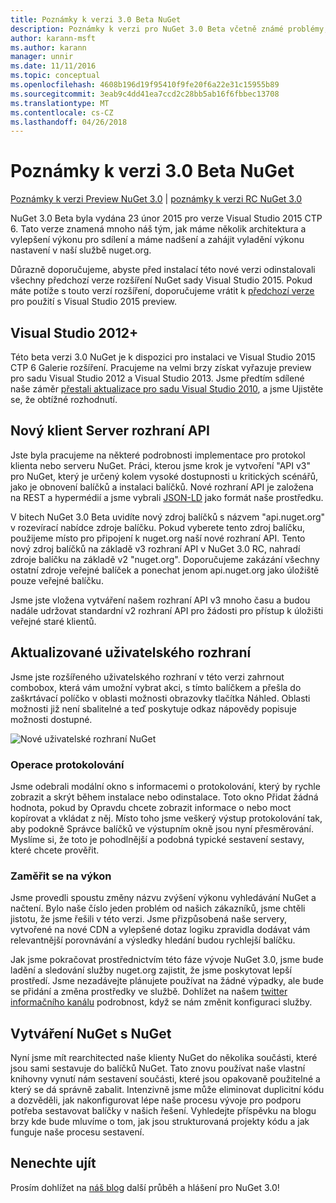 ```yaml
---
title: Poznámky k verzi 3.0 Beta NuGet
description: Poznámky k verzi pro NuGet 3.0 Beta včetně známé problémy, opravy chyb, přidaných funkcí a chcete.
author: karann-msft
ms.author: karann
manager: unnir
ms.date: 11/11/2016
ms.topic: conceptual
ms.openlocfilehash: 4608b196d19f95410f9fe20f6a22e31c15955b89
ms.sourcegitcommit: 3eab9c4dd41ea7ccd2c28bb5ab16f6fbbec13708
ms.translationtype: MT
ms.contentlocale: cs-CZ
ms.lasthandoff: 04/26/2018
---
```

# <a name="nuget-30-beta-release-notes"></a>Poznámky k verzi 3.0 Beta NuGet

[Poznámky k verzi Preview NuGet 3.0](../release-notes/nuget-3.0-preview.md) | [poznámky k verzi RC NuGet 3.0](../release-notes/nuget-3.0-rc.md)

NuGet 3.0 Beta byla vydána 23 únor 2015 pro verze Visual Studio 2015 CTP 6. Tato verze znamená mnoho náš tým, jak máme několik architektura a vylepšení výkonu pro sdílení a máme nadšení a zahájit vyladění výkonu nastavení v naší službě nuget.org.

Důrazně doporučujeme, abyste před instalací této nové verzi odinstalovali všechny předchozí verze rozšíření NuGet sady Visual Studio 2015.  Pokud máte potíže s touto verzí rozšíření, doporučujeme vrátit k [předchozí verze](http://nuget.codeplex.com/downloads/get/909582) pro použití s Visual Studio 2015 preview.

## <a name="visual-studio-2012"></a>Visual Studio 2012+

Této beta verzi 3.0 NuGet je k dispozici pro instalaci ve Visual Studio 2015 CTP 6 Galerie rozšíření. Pracujeme na velmi brzy získat vyřazuje preview pro sadu Visual Studio 2012 a Visual Studio 2013. Jsme předtím sdílené naše záměr [přestali aktualizace pro sadu Visual Studio 2010](http://blog.nuget.org/20141002/visual-studio-2010.html), a jsme Ujistěte se, že obtížné rozhodnutí.

## <a name="new-clientserver-api"></a>Nový klient Server rozhraní API

Jste byla pracujeme na některé podrobnosti implementace pro protokol klienta nebo serveru NuGet. Práci, kterou jsme krok je vytvoření "API v3" pro NuGet, který je určený kolem vysoké dostupnosti u kritických scénářů, jako je obnovení balíčků a instalaci balíčků. Nové rozhraní API je založena na REST a hypermédií a jsme vybrali [JSON-LD](http://json-ld.org) jako formát naše prostředku.

V bitech NuGet 3.0 Beta uvidíte nový zdroj balíčků s názvem "api.nuget.org" v rozevírací nabídce zdroje balíčku.   Pokud vyberete tento zdroj balíčku, použijeme místo pro připojení k nuget.org naší nové rozhraní API. Tento nový zdroj balíčků na základě v3 rozhraní API v NuGet 3.0 RC, nahradí zdroje balíčku na základě v2 "nuget.org".  Doporučujeme zakázání všechny ostatní zdroje veřejné balíček a ponechat jenom api.nuget.org jako úložiště pouze veřejné balíčku.

Jsme jste vložena vytváření našem rozhraní API v3 mnoho času a budou nadále udržovat standardní v2 rozhraní API pro žádosti pro přístup k úložišti veřejné staré klientů.

## <a name="updated-ui"></a>Aktualizované uživatelského rozhraní

Jsme jste rozšířeného uživatelského rozhraní v této verzi zahrnout combobox, která vám umožní vybrat akci, s tímto balíčkem a přešla do zaškrtávací políčko v oblasti možnosti obrazovky tlačítka Náhled.  Oblasti možnosti již není sbalitelné a teď poskytuje odkaz nápovědy popisuje možnosti dostupné.

![Nové uživatelské rozhraní NuGet](./media/NuGet-3.0-Beta/updated-ui.png)


### <a name="operation-logging"></a>Operace protokolování

Jsme odebrali modální okno s informacemi o protokolování, který by rychle zobrazit a skrýt během instalace nebo odinstalace.  Toto okno Přidat žádná hodnota, pokud by Opravdu chcete zobrazit informace o nebo moct kopírovat a vkládat z něj.  Místo toho jsme veškerý výstup protokolování tak, aby podokně Správce balíčků ve výstupním okně jsou nyní přesměrování.  Myslíme si, že toto je pohodlnější a podobná typické sestavení sestavy, které chcete prověřit.


### <a name="focus-on-performance"></a>Zaměřit se na výkon

Jsme provedli spoustu změny názvu zvýšení výkonu vyhledávání NuGet a načtení.  Bylo naše číslo jeden problém od našich zákazníků, jsme chtěli jistotu, že jsme řešili v této verzi.  Jsme přizpůsobená naše servery, vytvořené na nové CDN a vylepšené dotaz logiku zpravidla dodávat vám relevantnější porovnávání a výsledky hledání budou rychlejší balíčku.

Jak jsme pokračovat prostřednictvím této fáze vývoje NuGet 3.0, jsme bude ladění a sledování služby nuget.org zajistit, že jsme poskytovat lepší prostředí.  Jsme nezadávejte plánujete používat na žádné výpadky, ale bude se přidání a změna prostředky ve službě.  Dohlížet na našem [twitter informačního kanálu](http://twitter.com/nuget) podrobnost, když se nám změnit konfiguraci služby.

## <a name="building-nuget-with-nuget"></a>Vytváření NuGet s NuGet

Nyní jsme mít rearchitected naše klienty NuGet do několika součásti, které jsou sami sestavuje do balíčků NuGet. Tato znovu používat naše vlastní knihovny vynutí nám sestavení součásti, které jsou opakovaně použitelné a který se dá správně zabalit.  Intenzivně jsme může eliminovat duplicitní kódu a dozvěděli, jak nakonfigurovat lépe naše procesu vývoje pro podporu potřeba sestavovat balíčky v našich řešení.  Vyhledejte příspěvku na blogu brzy kde bude mluvíme o tom, jak jsou strukturovaná projekty kódu a jak funguje naše procesu sestavení.

## <a name="stay-tuned"></a>Nenechte ujít

Prosím dohlížet na [náš blog](http://blog.nuget.org) další průběh a hlášení pro NuGet 3.0!
